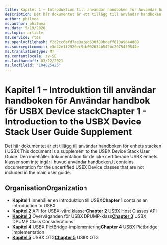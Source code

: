 ```yaml
---
title: Kapitel 1 – Introduktion till användar handboken för Användar handbok för USBX Device stack
description: Det här dokumentet är ett tillägg till användar handboken för enhets stacken i USBX. Den innehåller dokumentation för de icke certifierade USBX enhets klasser som inte ingår i huvud användar handboken.
author: philmea
ms.author: philmea
ms.date: 5/19/2020
ms.topic: article
ms.service: rtos
ms.openlocfilehash: f2d2cc6afd7ae3a2ed630f89bdeff610a9644d89
ms.sourcegitcommit: e3d42e1f2920ec9cb002634b542bc20754f9544e
ms.translationtype: MT
ms.contentlocale: sv-SE
ms.lasthandoff: 03/22/2021
ms.locfileid: "104825425"
---
```

# <a name="chapter-1---introduction-to-the-usbx-device-stack-user-guide-supplement"></a><span data-ttu-id="4c950-104">Kapitel 1 – Introduktion till användar handboken för Användar handbok för USBX Device stack</span><span class="sxs-lookup"><span data-stu-id="4c950-104">Chapter 1 - Introduction to the USBX Device Stack User Guide Supplement</span></span>

<span data-ttu-id="4c950-105">Det här dokumentet är ett tillägg till användar handboken för enhets stacken i USBX.</span><span class="sxs-lookup"><span data-stu-id="4c950-105">This document is a supplement to the USBX Device Stack User Guide.</span></span> <span data-ttu-id="4c950-106">Den innehåller dokumentation för de icke certifierade USBX enhets klasser som inte ingår i huvud användar handboken.</span><span class="sxs-lookup"><span data-stu-id="4c950-106">It contains documentation for the uncertified USBX Device classes that are not included in the main user guide.</span></span>

## <a name="organization"></a><span data-ttu-id="4c950-107">Organisation</span><span class="sxs-lookup"><span data-stu-id="4c950-107">Organization</span></span>

- <span data-ttu-id="4c950-108">**Kapitel 1** innehåller en introduktion till USBX</span><span class="sxs-lookup"><span data-stu-id="4c950-108">**Chapter 1** contains an introduction to USBX</span></span>
- <span data-ttu-id="4c950-109">[**Kapitel 2**](usbx-device-stack-supplemental-2.md) API för USBX-värd klasser</span><span class="sxs-lookup"><span data-stu-id="4c950-109">[**Chapter 2**](usbx-device-stack-supplemental-2.md) USBX Host Classes API</span></span>
- <span data-ttu-id="4c950-110">[**Kapitel 3**](usbx-device-stack-supplemental-3.md) Överväganden för USBX DPUMP-klass</span><span class="sxs-lookup"><span data-stu-id="4c950-110">[**Chapter 3**](usbx-device-stack-supplemental-3.md) USBX DPUMP Class Considerations</span></span>
- <span data-ttu-id="4c950-111">[**Kapitel 4**](usbx-device-stack-supplemental-4.md) USBX PictBridge-implementering</span><span class="sxs-lookup"><span data-stu-id="4c950-111">[**Chapter 4**](usbx-device-stack-supplemental-4.md) USBX Pictbridge implementation</span></span>
- <span data-ttu-id="4c950-112">[**Kapitel 5**](usbx-device-stack-supplemental-5.md) USBX OTG</span><span class="sxs-lookup"><span data-stu-id="4c950-112">[**Chapter 5**](usbx-device-stack-supplemental-5.md) USBX OTG</span></span>
